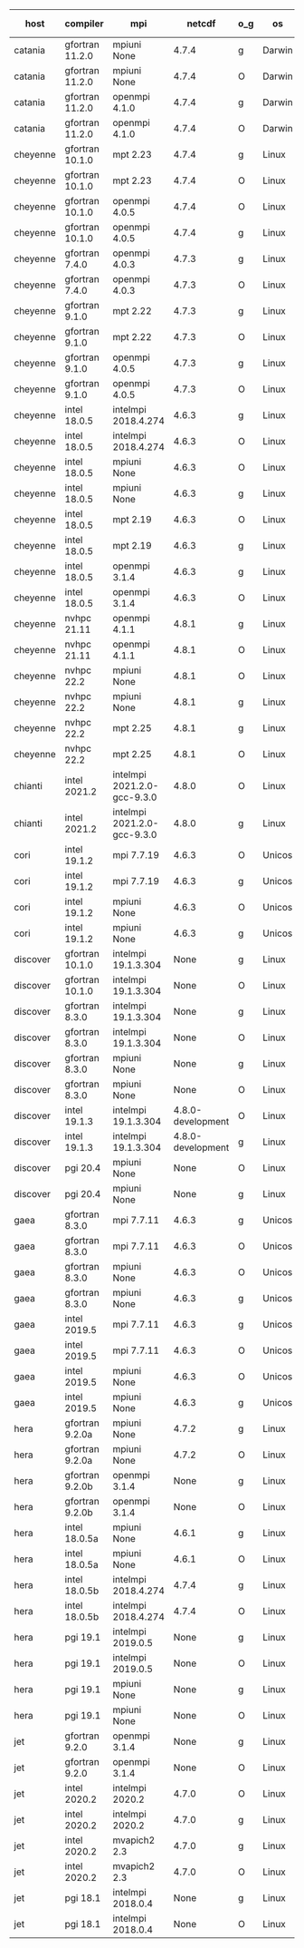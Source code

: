 

| host     | compiler                              | mpi                      | netcdf        | o_g        | os       | build       | u_pass          | u_fail          | s_pass            | s_fail            | e_pass             | e_fail             | nuopc_pass       | nuopc_fail       | artifacts link          |
|----------|---------------------------------------|--------------------------|---------------|------------|----------|-------------|-----------------|-----------------|-------------------|-------------------|--------------------|--------------------|------------------|------------------|-------------------------|
| catania | gfortran 11.2.0 | mpiuni None  | 4.7.4  | g | Darwin | PASS | 12316 | 0 | 8 | 0 | 43 | 0 | None | None | <a href="https://github.com/esmf-org/esmf-test-artifacts/tree/9b454d4b2a4f4722c302c27829afcfb349bbf86c/update_json/gfortran/11.2.0/g/mpiuni/None" target="_blank">9b454d4</a> | 
| catania | gfortran 11.2.0 | mpiuni None  | 4.7.4  | O | Darwin | PASS | 12316 | 0 | 8 | 0 | 43 | 0 | None | None | <a href="https://github.com/esmf-org/esmf-test-artifacts/tree/272b318f11cf27665c6a7de33b977488b104aed8/update_json/gfortran/11.2.0/O/mpiuni/None" target="_blank">272b318</a> | 
| catania | gfortran 11.2.0 | openmpi 4.1.0  | 4.7.4  | g | Darwin | PASS | 13863 | 9 | 49 | 0 | 80 | 0 | 47 | 5 | <a href="https://github.com/esmf-org/esmf-test-artifacts/tree/457a30d705fe7e6dae48a31ab0fc79772597905e/update_json/gfortran/11.2.0/g/openmpi/4.1.0" target="_blank">457a30d</a> | 
| catania | gfortran 11.2.0 | openmpi 4.1.0  | 4.7.4  | O | Darwin | PASS | 13863 | 9 | 49 | 0 | 80 | 0 | 47 | 5 | <a href="https://github.com/esmf-org/esmf-test-artifacts/tree/01fc87f1d67b7650207b3a1dda3b36963dffa41c/update_json/gfortran/11.2.0/O/openmpi/4.1.0" target="_blank">01fc87f</a> | 
| cheyenne | gfortran 10.1.0 | mpt 2.23  | 4.7.4  | g | Linux | PASS | 13872 | 0 | 49 | 0 | 80 | 0 | 0 | 0 | <a href="https://github.com/esmf-org/esmf-test-artifacts/tree/49a9f461ad536ab04b426afb663687e8ead0f814/update_json/gfortran/10.1.0/g/mpt/2.23" target="_blank">49a9f46</a> | 
| cheyenne | gfortran 10.1.0 | mpt 2.23  | 4.7.4  | O | Linux | PASS | 13872 | 0 | 49 | 0 | 80 | 0 | 0 | 0 | <a href="https://github.com/esmf-org/esmf-test-artifacts/tree/58d4238fd4537587a1e8ed792ed26053643bf7fd/update_json/gfortran/10.1.0/O/mpt/2.23" target="_blank">58d4238</a> | 
| cheyenne | gfortran 10.1.0 | openmpi 4.0.5  | 4.7.4  | O | Linux | PASS | 13871 | 1 | 49 | 0 | 80 | 0 | 0 | 0 | <a href="https://github.com/esmf-org/esmf-test-artifacts/tree/bb07680046ab4c7fe06abe7c232c48abd51ac0dd/update_json/gfortran/10.1.0/O/openmpi/4.0.5" target="_blank">bb07680</a> | 
| cheyenne | gfortran 10.1.0 | openmpi 4.0.5  | 4.7.4  | g | Linux | PASS | 13872 | 0 | 49 | 0 | 80 | 0 | 0 | 0 | <a href="https://github.com/esmf-org/esmf-test-artifacts/tree/dba95ef8af2294cd8bd903d79fae693ea821ca5b/update_json/gfortran/10.1.0/g/openmpi/4.0.5" target="_blank">dba95ef</a> | 
| cheyenne | gfortran 7.4.0 | openmpi 4.0.3  | 4.7.3  | g | Linux | PASS | 13872 | 0 | 49 | 0 | 80 | 0 | 0 | 0 | <a href="https://github.com/esmf-org/esmf-test-artifacts/tree/c50bf3bc2b20a91df7ac9f749aa0348050e8af66/update_json/gfortran/7.4.0/g/openmpi/4.0.3" target="_blank">c50bf3b</a> | 
| cheyenne | gfortran 7.4.0 | openmpi 4.0.3  | 4.7.3  | O | Linux | PASS | 13872 | 0 | 49 | 0 | 80 | 0 | 0 | 0 | <a href="https://github.com/esmf-org/esmf-test-artifacts/tree/04b7a2fcf9cae3672358bf437f627630707a1513/update_json/gfortran/7.4.0/O/openmpi/4.0.3" target="_blank">04b7a2f</a> | 
| cheyenne | gfortran 9.1.0 | mpt 2.22  | 4.7.3  | g | Linux | PASS | 13872 | 0 | 49 | 0 | 80 | 0 | 0 | 0 | <a href="https://github.com/esmf-org/esmf-test-artifacts/tree/e6c6ca5fb6ba44ea2bd7123c3e92a1e89c66a13a/update_json/gfortran/9.1.0/g/mpt/2.22" target="_blank">e6c6ca5</a> | 
| cheyenne | gfortran 9.1.0 | mpt 2.22  | 4.7.3  | O | Linux | PASS | 13872 | 0 | 49 | 0 | 80 | 0 | 0 | 0 | <a href="https://github.com/esmf-org/esmf-test-artifacts/tree/46b4fdf931329d8846bbe861c29cd08ca8d60986/update_json/gfortran/9.1.0/O/mpt/2.22" target="_blank">46b4fdf</a> | 
| cheyenne | gfortran 9.1.0 | openmpi 4.0.5  | 4.7.3  | g | Linux | PASS | 13872 | 0 | 49 | 0 | 80 | 0 | 0 | 0 | <a href="https://github.com/esmf-org/esmf-test-artifacts/tree/21398cab2af98c1e43d8cb4763d19438badbb983/update_json/gfortran/9.1.0/g/openmpi/4.0.5" target="_blank">21398ca</a> | 
| cheyenne | gfortran 9.1.0 | openmpi 4.0.5  | 4.7.3  | O | Linux | PASS | 13872 | 0 | 49 | 0 | 80 | 0 | 0 | 0 | <a href="https://github.com/esmf-org/esmf-test-artifacts/tree/4e71c24f1db9332331447367a90f2dc03e4d4847/update_json/gfortran/9.1.0/O/openmpi/4.0.5" target="_blank">4e71c24</a> | 
| cheyenne | intel 18.0.5 | intelmpi 2018.4.274  | 4.6.3  | g | Linux | PASS | 13872 | 0 | 49 | 0 | 80 | 0 | 0 | 0 | <a href="https://github.com/esmf-org/esmf-test-artifacts/tree/3769044cac03c3593aba4de04f2ac8cdff2a7ebd/update_json/intel/18.0.5/g/intelmpi/2018.4.274" target="_blank">3769044</a> | 
| cheyenne | intel 18.0.5 | intelmpi 2018.4.274  | 4.6.3  | O | Linux | PASS | 13872 | 0 | 49 | 0 | 80 | 0 | 0 | 0 | <a href="https://github.com/esmf-org/esmf-test-artifacts/tree/8d04b6d57175236b27e6243c70c6cf946979947e/update_json/intel/18.0.5/O/intelmpi/2018.4.274" target="_blank">8d04b6d</a> | 
| cheyenne | intel 18.0.5 | mpiuni None  | 4.6.3  | O | Linux | PASS | 12316 | 0 | 8 | 0 | 43 | 0 | None | None | <a href="https://github.com/esmf-org/esmf-test-artifacts/tree/edb3c796af6a61bd24f0237382bd0a89ea48a627/update_json/intel/18.0.5/O/mpiuni/None" target="_blank">edb3c79</a> | 
| cheyenne | intel 18.0.5 | mpiuni None  | 4.6.3  | g | Linux | PASS | 12316 | 0 | 8 | 0 | 43 | 0 | None | None | <a href="https://github.com/esmf-org/esmf-test-artifacts/tree/413bc302216f86add6dcfe8d64a5ff9f70b701d5/update_json/intel/18.0.5/g/mpiuni/None" target="_blank">413bc30</a> | 
| cheyenne | intel 18.0.5 | mpt 2.19  | 4.6.3  | O | Linux | PASS | 13872 | 0 | 49 | 0 | 80 | 0 | 0 | 0 | <a href="https://github.com/esmf-org/esmf-test-artifacts/tree/865606d628b9d2402f9f54312a258866b9a51f12/update_json/intel/18.0.5/O/mpt/2.19" target="_blank">865606d</a> | 
| cheyenne | intel 18.0.5 | mpt 2.19  | 4.6.3  | g | Linux | PASS | 13872 | 0 | 49 | 0 | 80 | 0 | 0 | 0 | <a href="https://github.com/esmf-org/esmf-test-artifacts/tree/8797180ff5d23d1f6593e00f41e2d8dd080a3030/update_json/intel/18.0.5/g/mpt/2.19" target="_blank">8797180</a> | 
| cheyenne | intel 18.0.5 | openmpi 3.1.4  | 4.6.3  | g | Linux | PASS | 13872 | 0 | 49 | 0 | 80 | 0 | 0 | 0 | <a href="https://github.com/esmf-org/esmf-test-artifacts/tree/a387bf3c74c98abeeb0e8d37509bbc0632832a02/update_json/intel/18.0.5/g/openmpi/3.1.4" target="_blank">a387bf3</a> | 
| cheyenne | intel 18.0.5 | openmpi 3.1.4  | 4.6.3  | O | Linux | PASS | 13872 | 0 | 49 | 0 | 80 | 0 | 0 | 0 | <a href="https://github.com/esmf-org/esmf-test-artifacts/tree/be44780ddb240d4e485f8d4bb8ed2e885a0fcc57/update_json/intel/18.0.5/O/openmpi/3.1.4" target="_blank">be44780</a> | 
| cheyenne | nvhpc 21.11 | openmpi 4.1.1  | 4.8.1  | g | Linux | PASS | 12977 | 895 | 35 | 14 | 66 | 14 | 0 | 0 | <a href="https://github.com/esmf-org/esmf-test-artifacts/tree/a27453e5649d909d5a59be69fb3fa2e555e25d91/update_json/nvhpc/21.11/g/openmpi/4.1.1" target="_blank">a27453e</a> | 
| cheyenne | nvhpc 21.11 | openmpi 4.1.1  | 4.8.1  | O | Linux | PASS | 13867 | 5 | 49 | 0 | 80 | 0 | 0 | 0 | <a href="https://github.com/esmf-org/esmf-test-artifacts/tree/1a7e611af345ce0e69419a6315ac370c7cfcd9da/update_json/nvhpc/21.11/O/openmpi/4.1.1" target="_blank">1a7e611</a> | 
| cheyenne | nvhpc 22.2 | mpiuni None  | 4.8.1  | O | Linux | PASS | 12314 | 2 | 8 | 0 | 43 | 0 | None | None | <a href="https://github.com/esmf-org/esmf-test-artifacts/tree/404f362d3265db4e986dc1c99c1a144970f7ae75/update_json/nvhpc/22.2/O/mpiuni/None" target="_blank">404f362</a> | 
| cheyenne | nvhpc 22.2 | mpiuni None  | 4.8.1  | g | Linux | PASS | 11679 | 637 | 4 | 4 | 40 | 3 | None | None | <a href="https://github.com/esmf-org/esmf-test-artifacts/tree/eda1d06140cdf58a290b108d0c1c6556a0a6b34c/update_json/nvhpc/22.2/g/mpiuni/None" target="_blank">eda1d06</a> | 
| cheyenne | nvhpc 22.2 | mpt 2.25  | 4.8.1  | g | Linux | PASS | 12987 | 885 | 35 | 14 | 66 | 14 | 0 | 0 | <a href="https://github.com/esmf-org/esmf-test-artifacts/tree/710e00e000f5287cca92b47c66e44c8a7436b05d/update_json/nvhpc/22.2/g/mpt/2.25" target="_blank">710e00e</a> | 
| cheyenne | nvhpc 22.2 | mpt 2.25  | 4.8.1  | O | Linux | PASS | 13869 | 3 | 49 | 0 | 80 | 0 | 0 | 0 | <a href="https://github.com/esmf-org/esmf-test-artifacts/tree/fb227e38885f1b0d65f6ada09a0251f0013564d8/update_json/nvhpc/22.2/O/mpt/2.25" target="_blank">fb227e3</a> | 
| chianti | intel 2021.2 | intelmpi 2021.2.0-gcc-9.3.0  | 4.8.0  | O | Linux | PASS | 13872 | 0 | 49 | 0 | 80 | 0 | 0 | 0 | <a href="https://github.com/esmf-org/esmf-test-artifacts/tree/d94d89437b6048abfef9efdc6928c2a50288de41/update_json/intel/2021.2/O/intelmpi/2021.2.0-gcc-9.3.0" target="_blank">d94d894</a> | 
| chianti | intel 2021.2 | intelmpi 2021.2.0-gcc-9.3.0  | 4.8.0  | g | Linux | PASS | 13872 | 0 | 49 | 0 | 80 | 0 | 0 | 0 | <a href="https://github.com/esmf-org/esmf-test-artifacts/tree/273852687cc2f7ab6f3d6c475464e960a042348d/update_json/intel/2021.2/g/intelmpi/2021.2.0-gcc-9.3.0" target="_blank">2738526</a> | 
| cori | intel 19.1.2 | mpi 7.7.19  | 4.6.3  | O | Unicos | PASS | 13872 | 0 | 49 | 0 | 80 | 0 | 0 | 0 | <a href="https://github.com/esmf-org/esmf-test-artifacts/tree/786717db66f0ab0631256dd71025537a061aad9d/update_json/intel/19.1.2/O/mpi/7.7.19" target="_blank">786717d</a> | 
| cori | intel 19.1.2 | mpi 7.7.19  | 4.6.3  | g | Unicos | PASS | None | None | None | None | None | None | None | None | <a href="https://github.com/esmf-org/esmf-test-artifacts/tree/da411ac99ca55567d0800a8f0553759d8a77a179/update_json/intel/19.1.2/g/mpi/7.7.19" target="_blank">da411ac</a> | 
| cori | intel 19.1.2 | mpiuni None  | 4.6.3  | O | Unicos | PASS | 12316 | 0 | 8 | 0 | 43 | 0 | None | None | <a href="https://github.com/esmf-org/esmf-test-artifacts/tree/db9740ee25d8f3b3bfeb079b9b6e3c5bc0b1c74a/update_json/intel/19.1.2/O/mpiuni/None" target="_blank">db9740e</a> | 
| cori | intel 19.1.2 | mpiuni None  | 4.6.3  | g | Unicos | PASS | 12316 | 0 | 8 | 0 | 43 | 0 | None | None | <a href="https://github.com/esmf-org/esmf-test-artifacts/tree/e696309d0226a41a6bce1ca016af813b2a3bae96/update_json/intel/19.1.2/g/mpiuni/None" target="_blank">e696309</a> | 
| discover | gfortran 10.1.0 | intelmpi 19.1.3.304  | None  | g | Linux | PASS | 13855 | 17 | 49 | 0 | 80 | 0 | 0 | 0 | <a href="https://github.com/esmf-org/esmf-test-artifacts/tree/d3843b1983dae21a9eb6f60be66e55b1afbe6bce/update_json/gfortran/10.1.0/g/intelmpi/19.1.3.304" target="_blank">d3843b1</a> | 
| discover | gfortran 10.1.0 | intelmpi 19.1.3.304  | None  | O | Linux | PASS | 13855 | 17 | 49 | 0 | 80 | 0 | 0 | 0 | <a href="https://github.com/esmf-org/esmf-test-artifacts/tree/a87050ae5de42914a5f684980224c5659d55f89a/update_json/gfortran/10.1.0/O/intelmpi/19.1.3.304" target="_blank">a87050a</a> | 
| discover | gfortran 8.3.0 | intelmpi 19.1.3.304  | None  | g | Linux | PASS | 13855 | 17 | 49 | 0 | 80 | 0 | 0 | 0 | <a href="https://github.com/esmf-org/esmf-test-artifacts/tree/9116fad1d6711dc2783c69c0998d5fb807132f23/update_json/gfortran/8.3.0/g/intelmpi/19.1.3.304" target="_blank">9116fad</a> | 
| discover | gfortran 8.3.0 | intelmpi 19.1.3.304  | None  | O | Linux | PASS | 13855 | 17 | 49 | 0 | 80 | 0 | 0 | 0 | <a href="https://github.com/esmf-org/esmf-test-artifacts/tree/dc7920038bd85957423de6361d724ff611469de4/update_json/gfortran/8.3.0/O/intelmpi/19.1.3.304" target="_blank">dc79200</a> | 
| discover | gfortran 8.3.0 | mpiuni None  | None  | g | Linux | PASS | 12314 | 2 | 8 | 0 | 43 | 0 | None | None | <a href="https://github.com/esmf-org/esmf-test-artifacts/tree/d28b78a0e491e7e39b97061f8525c8df61b9f741/update_json/gfortran/8.3.0/g/mpiuni/None" target="_blank">d28b78a</a> | 
| discover | gfortran 8.3.0 | mpiuni None  | None  | O | Linux | PASS | 12314 | 2 | 8 | 0 | 43 | 0 | None | None | <a href="https://github.com/esmf-org/esmf-test-artifacts/tree/e51585e2aa175ae333ea64aedd2c36aabf12ffce/update_json/gfortran/8.3.0/O/mpiuni/None" target="_blank">e51585e</a> | 
| discover | intel 19.1.3 | intelmpi 19.1.3.304  | 4.8.0-development  | O | Linux | PASS | 13872 | 0 | 49 | 0 | 80 | 0 | 0 | 0 | <a href="https://github.com/esmf-org/esmf-test-artifacts/tree/5a070e5c09cae6ff869e650d475dac4b1825ca91/update_json/intel/19.1.3/O/intelmpi/19.1.3.304" target="_blank">5a070e5</a> | 
| discover | intel 19.1.3 | intelmpi 19.1.3.304  | 4.8.0-development  | g | Linux | PASS | 13872 | 0 | 49 | 0 | 80 | 0 | 0 | 0 | <a href="https://github.com/esmf-org/esmf-test-artifacts/tree/57cfcbeb930ff731391315597d23b6f1c0686949/update_json/intel/19.1.3/g/intelmpi/19.1.3.304" target="_blank">57cfcbe</a> | 
| discover | pgi 20.4 | mpiuni None  | None  | O | Linux | PASS | 11683 | 633 | 6 | 2 | 40 | 3 | None | None | <a href="https://github.com/esmf-org/esmf-test-artifacts/tree/0fc5b5c30b6bebf21d3f84b04a6f1ed5c0ae6685/update_json/pgi/20.4/O/mpiuni/None" target="_blank">0fc5b5c</a> | 
| discover | pgi 20.4 | mpiuni None  | None  | g | Linux | PASS | 11683 | 633 | 4 | 4 | 40 | 3 | None | None | <a href="https://github.com/esmf-org/esmf-test-artifacts/tree/1869aba9e7c4342a2eb100940fc0512d16324ca8/update_json/pgi/20.4/g/mpiuni/None" target="_blank">1869aba</a> | 
| gaea | gfortran 8.3.0 | mpi 7.7.11  | 4.6.3  | g | Unicos | PASS | 13871 | 1 | 49 | 0 | 80 | 0 | 0 | 0 | <a href="https://github.com/esmf-org/esmf-test-artifacts/tree/9255679dd2db3c79dbb68652bde3745aee7e91bb/update_json/gfortran/8.3.0/g/mpi/7.7.11" target="_blank">9255679</a> | 
| gaea | gfortran 8.3.0 | mpi 7.7.11  | 4.6.3  | O | Unicos | PASS | 13871 | 1 | 49 | 0 | 80 | 0 | 0 | 0 | <a href="https://github.com/esmf-org/esmf-test-artifacts/tree/d4e3aa1ddbdee39140ba0c2b85a71124a17d72fc/update_json/gfortran/8.3.0/O/mpi/7.7.11" target="_blank">d4e3aa1</a> | 
| gaea | gfortran 8.3.0 | mpiuni None  | 4.6.3  | O | Unicos | PASS | 12316 | 0 | 8 | 0 | 43 | 0 | None | None | <a href="https://github.com/esmf-org/esmf-test-artifacts/tree/803e6f4e88684f023e67edadf003996abc3052ed/update_json/gfortran/8.3.0/O/mpiuni/None" target="_blank">803e6f4</a> | 
| gaea | gfortran 8.3.0 | mpiuni None  | 4.6.3  | g | Unicos | PASS | 12316 | 0 | 8 | 0 | 43 | 0 | None | None | <a href="https://github.com/esmf-org/esmf-test-artifacts/tree/ee701b7bcb0ebebcd1e028f029385e8d6094be0a/update_json/gfortran/8.3.0/g/mpiuni/None" target="_blank">ee701b7</a> | 
| gaea | intel 2019.5 | mpi 7.7.11  | 4.6.3  | g | Unicos | PASS | 13857 | 15 | 49 | 0 | 80 | 0 | 0 | 0 | <a href="https://github.com/esmf-org/esmf-test-artifacts/tree/241f54901a8b0bb98ac78899d1eeaa8c7984cd21/update_json/intel/2019.5/g/mpi/7.7.11" target="_blank">241f549</a> | 
| gaea | intel 2019.5 | mpi 7.7.11  | 4.6.3  | O | Unicos | PASS | 13857 | 15 | 49 | 0 | 80 | 0 | 0 | 0 | <a href="https://github.com/esmf-org/esmf-test-artifacts/tree/8a4852b46d0bbd0750d3644c5cc49f54ae03b468/update_json/intel/2019.5/O/mpi/7.7.11" target="_blank">8a4852b</a> | 
| gaea | intel 2019.5 | mpiuni None  | 4.6.3  | O | Unicos | PASS | 12301 | 15 | 8 | 0 | 43 | 0 | None | None | <a href="https://github.com/esmf-org/esmf-test-artifacts/tree/e1e3c3102825df77027ca2de3eba0a5ed324295c/update_json/intel/2019.5/O/mpiuni/None" target="_blank">e1e3c31</a> | 
| gaea | intel 2019.5 | mpiuni None  | 4.6.3  | g | Unicos | PASS | 12301 | 15 | 8 | 0 | 43 | 0 | None | None | <a href="https://github.com/esmf-org/esmf-test-artifacts/tree/a6f1c658164f804940da2db774fe298e92e8fd98/update_json/intel/2019.5/g/mpiuni/None" target="_blank">a6f1c65</a> | 
| hera | gfortran 9.2.0a | mpiuni None  | 4.7.2  | g | Linux | PASS | 12316 | 0 | 8 | 0 | 43 | 0 | None | None | <a href="https://github.com/esmf-org/esmf-test-artifacts/tree/394b78964c50405f4a0e3a03679282d98b6d61f7/update_json/gfortran/9.2.0a/g/mpiuni/None" target="_blank">394b789</a> | 
| hera | gfortran 9.2.0a | mpiuni None  | 4.7.2  | O | Linux | PASS | 12316 | 0 | 8 | 0 | 43 | 0 | None | None | <a href="https://github.com/esmf-org/esmf-test-artifacts/tree/242b0dd1c7a7b71514e64cf52cc8d491437b35da/update_json/gfortran/9.2.0a/O/mpiuni/None" target="_blank">242b0dd</a> | 
| hera | gfortran 9.2.0b | openmpi 3.1.4  | None  | g | Linux | PASS | 13870 | 2 | 49 | 0 | 80 | 0 | 0 | 0 | <a href="https://github.com/esmf-org/esmf-test-artifacts/tree/3ef542f680a60ac0f22bdacbdcce44c85c44e14f/update_json/gfortran/9.2.0b/g/openmpi/3.1.4" target="_blank">3ef542f</a> | 
| hera | gfortran 9.2.0b | openmpi 3.1.4  | None  | O | Linux | PASS | 13870 | 2 | 49 | 0 | 80 | 0 | 0 | 0 | <a href="https://github.com/esmf-org/esmf-test-artifacts/tree/7c911e6b9e50f0269a96345102dfa33c759993d4/update_json/gfortran/9.2.0b/O/openmpi/3.1.4" target="_blank">7c911e6</a> | 
| hera | intel 18.0.5a | mpiuni None  | 4.6.1  | g | Linux | PASS | 12316 | 0 | 8 | 0 | 43 | 0 | None | None | <a href="https://github.com/esmf-org/esmf-test-artifacts/tree/a3f055700bc872b22c958d12200e4ec7ef65e07a/update_json/intel/18.0.5a/g/mpiuni/None" target="_blank">a3f0557</a> | 
| hera | intel 18.0.5a | mpiuni None  | 4.6.1  | O | Linux | PASS | 12316 | 0 | 8 | 0 | 43 | 0 | None | None | <a href="https://github.com/esmf-org/esmf-test-artifacts/tree/0974e653643f3f5fd91f2653f78126407f91648d/update_json/intel/18.0.5a/O/mpiuni/None" target="_blank">0974e65</a> | 
| hera | intel 18.0.5b | intelmpi 2018.4.274  | 4.7.4  | g | Linux | PASS | 13872 | 0 | 49 | 0 | 80 | 0 | 0 | 0 | <a href="https://github.com/esmf-org/esmf-test-artifacts/tree/d55495b1beecc5473405a864ecb3fc1424e7c030/update_json/intel/18.0.5b/g/intelmpi/2018.4.274" target="_blank">d55495b</a> | 
| hera | intel 18.0.5b | intelmpi 2018.4.274  | 4.7.4  | O | Linux | PASS | 13872 | 0 | 49 | 0 | 80 | 0 | 0 | 0 | <a href="https://github.com/esmf-org/esmf-test-artifacts/tree/ed88b11499b9331f952ac428d5725ed609ecba40/update_json/intel/18.0.5b/O/intelmpi/2018.4.274" target="_blank">ed88b11</a> | 
| hera | pgi 19.1 | intelmpi 2019.0.5  | None  | g | Linux | PASS | None | None | None | None | None | None | None | None | <a href="https://github.com/esmf-org/esmf-test-artifacts/tree/cb9fd523d3514b7b5015727a08ae3e3e3a204656/update_json/pgi/19.1/g/intelmpi/2019.0.5" target="_blank">cb9fd52</a> | 
| hera | pgi 19.1 | intelmpi 2019.0.5  | None  | O | Linux | PASS | None | None | None | None | None | None | None | None | <a href="https://github.com/esmf-org/esmf-test-artifacts/tree/64a5e88fad3867e9010efbe8def80e4b4e4ee58d/update_json/pgi/19.1/O/intelmpi/2019.0.5" target="_blank">64a5e88</a> | 
| hera | pgi 19.1 | mpiuni None  | None  | g | Linux | PASS | 11683 | 633 | 4 | 4 | 40 | 3 | None | None | <a href="https://github.com/esmf-org/esmf-test-artifacts/tree/7de0a8eb406a52c59bdf257e5ace82ab5bc1ae32/update_json/pgi/19.1/g/mpiuni/None" target="_blank">7de0a8e</a> | 
| hera | pgi 19.1 | mpiuni None  | None  | O | Linux | PASS | 11683 | 633 | 6 | 2 | 40 | 3 | None | None | <a href="https://github.com/esmf-org/esmf-test-artifacts/tree/af83420e3b0ef62d691f53228b70480689fb9613/update_json/pgi/19.1/O/mpiuni/None" target="_blank">af83420</a> | 
| jet | gfortran 9.2.0 | openmpi 3.1.4  | None  | g | Linux | PASS | 13870 | 2 | 49 | 0 | 80 | 0 | 0 | 0 | <a href="https://github.com/esmf-org/esmf-test-artifacts/tree/e5726cb64a31c22efba9984ec87df0112c3121b6/update_json/gfortran/9.2.0/g/openmpi/3.1.4" target="_blank">e5726cb</a> | 
| jet | gfortran 9.2.0 | openmpi 3.1.4  | None  | O | Linux | PASS | 13870 | 2 | 49 | 0 | 80 | 0 | 0 | 0 | <a href="https://github.com/esmf-org/esmf-test-artifacts/tree/3aa70c99e37411858052e0f59f9ecf37fd44d9e8/update_json/gfortran/9.2.0/O/openmpi/3.1.4" target="_blank">3aa70c9</a> | 
| jet | intel 2020.2 | intelmpi 2020.2  | 4.7.0  | O | Linux | PASS | None | None | None | None | None | None | None | None | <a href="https://github.com/esmf-org/esmf-test-artifacts/tree/c5aa20a879b68cfdccb0d0c32923c4593be46f67/update_json/intel/2020.2/O/intelmpi/2020.2" target="_blank">c5aa20a</a> | 
| jet | intel 2020.2 | intelmpi 2020.2  | 4.7.0  | g | Linux | PASS | 13872 | 0 | 49 | 0 | 80 | 0 | 0 | 0 | <a href="https://github.com/esmf-org/esmf-test-artifacts/tree/35c02becdafbba4097818896d7540d9adbcc3b79/update_json/intel/2020.2/g/intelmpi/2020.2" target="_blank">35c02be</a> | 
| jet | intel 2020.2 | mvapich2 2.3  | 4.7.0  | g | Linux | FAIL | None | None | None | None | None | None | None | None | <a href="https://github.com/esmf-org/esmf-test-artifacts/tree/2b1fed4c467e0aeb411630215f1cf8606f654398/update_json/intel/2020.2/g/mvapich2/2.3" target="_blank">2b1fed4</a> | 
| jet | intel 2020.2 | mvapich2 2.3  | 4.7.0  | O | Linux | FAIL | None | None | None | None | None | None | None | None | <a href="https://github.com/esmf-org/esmf-test-artifacts/tree/155c5c2d3530fe772284ed80a2a91fded73ac5a3/update_json/intel/2020.2/O/mvapich2/2.3" target="_blank">155c5c2</a> | 
| jet | pgi 18.1 | intelmpi 2018.0.4  | None  | g | Linux | FAIL | None | None | None | None | None | None | None | None | <a href="https://github.com/esmf-org/esmf-test-artifacts/tree/78a1be7d6d534f95254b9f465338c61e2c61fc28/update_json/pgi/18.1/g/intelmpi/2018.0.4" target="_blank">78a1be7</a> | 
| jet | pgi 18.1 | intelmpi 2018.0.4  | None  | O | Linux | FAIL | None | None | None | None | None | None | None | None | <a href="https://github.com/esmf-org/esmf-test-artifacts/tree/42ecd7df4e263ce19d206c0768b64176c526f9a2/update_json/pgi/18.1/O/intelmpi/2018.0.4" target="_blank">42ecd7d</a> | 
